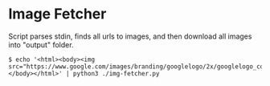 Image Fetcher
==========

Script parses stdin, finds all urls to images, and then download all images into "output" folder.


    $ echo '<html><body><img src="https://www.google.com/images/branding/googlelogo/2x/googlelogo_color_272x92dp.png"</body></html>' | python3 ./img-fetcher.py
